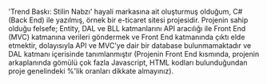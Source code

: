 'Trend Baskı: Stilin Nabzı' hayali markasına ait oluşturmuş olduğum, C# (Back End) ile yazılmış, örnek bir e-ticaret sitesi projesidir. Projenin sahip olduğu felsefe; Entity, DAL ve BLL katmanlarını API aracılığı ile Front End (MVC) katmanına verileri göndermek ve Front End katmanında çıktı elde etmektir, dolayısıyla API ve MVC'ye dair bir database bulunmamaktadır ve DAL katmanı içerisinde tanımlanmıştır (Projenin Front End kısmında, projenin arkaplanında gömülü çok fazla Javascript, HTML kodları bulunduğundan proje genelindeki %'lik oranları dikkate almayınız).
